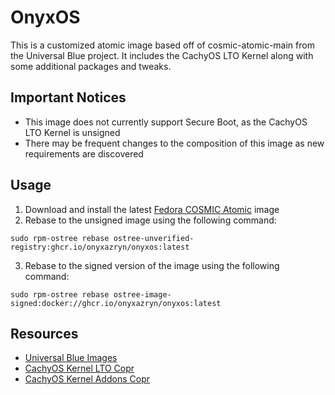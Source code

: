 # OnyxOS
This is a customized atomic image based off of cosmic-atomic-main from the Universal Blue project. It includes the CachyOS LTO Kernel along with some additional packages and tweaks.

## Important Notices
- This image does not currently support Secure Boot, as the CachyOS LTO Kernel is unsigned
- There may be frequent changes to the composition of this image as new requirements are discovered

## Usage
1. Download and install the latest [Fedora COSMIC Atomic](https://fedoraproject.org/atomic-desktops/cosmic/) image
2. Rebase to the unsigned image using the following command:
```
sudo rpm-ostree rebase ostree-unverified-registry:ghcr.io/onyxazryn/onyxos:latest
```
3. Rebase to the signed version of the image using the following command:
```
sudo rpm-ostree rebase ostree-image-signed:docker://ghcr.io/onyxazryn/onyxos:latest
```

## Resources
- [Universal Blue Images](https://github.com/ublue-os/main)
- [CachyOS Kernel LTO Copr](https://copr.fedorainfracloud.org/coprs/bieszczaders/kernel-cachyos-lto)
- [CachyOS Kernel Addons Copr](https://copr.fedorainfracloud.org/coprs/bieszczaders/kernel-cachyos-addons/)
